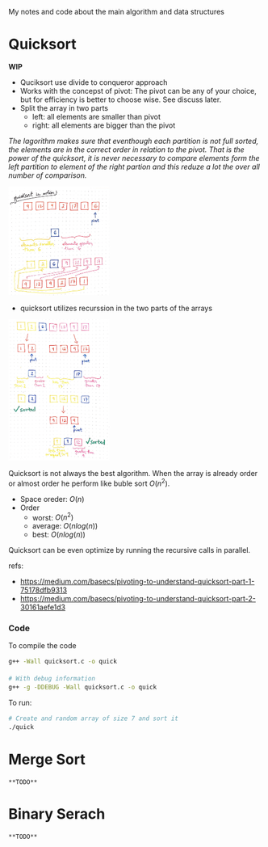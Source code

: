 
My notes and code about the main algorithm and data structures

#  Quicksort
  
  **WIP**

  * Quciksort use divide to conqueror approach
  * Works with the concepst of pivot: The pivot can be any of your
    choice, but for efficiency is better to choose wise. See discuss
    later. 
  * Split the array in two parts
    * left: all elements are smaller than pivot
    * right: all elements are bigger than the pivot
    
  *The lagorithm makes sure that eventhough each partition is not full
  sorted, the elements are in the correct order in relation to the
  pivot. That is the power of the quicksort, it is never necessary to
  compare elements form the left partition to element of the right
  partion and this reduze a lot the over all number of comparison.*
     
  <img src="images/quick_sort_pivot.png" width="200"/>
   
  * quicksort utilizes recurssion in the two parts of the arrays

  <img src="images/quick_sort_recursion.png" width="200"/>
  
  Quicksort is not always the best algorithm. When the array is
  already order or almost order he perform like buble sort $O(n^2)$.
  
  * Space oreder: $O(n)$
  * Order
    * worst: $O(n^ 2)$
    * average: $O(n log(n))$
    * best: $O(n log(n))$

  Quicksort can be even optimize by running the recursive calls in
  parallel.

  refs:
  * https://medium.com/basecs/pivoting-to-understand-quicksort-part-1-75178dfb9313
  * https://medium.com/basecs/pivoting-to-understand-quicksort-part-2-30161aefe1d3
  
### Code

   To compile the code 

   ```sh
   g++ -Wall quicksort.c -o quick
   
   # With debug information
   g++ -g -DDEBUG -Wall quicksort.c -o quick
   ```

   To run:
   
   ```sh
   # Create and random array of size 7 and sort it  
   ./quick
   ```

# Merge Sort

    **TODO**
    
# Binary Serach

    **TODO**
